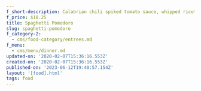 ```yaml
---
f_short-description: Calabrian chili spiked tomato sauce, whipped ricotta, fresh basil, parmesan
f_price: $18.25
title: Spaghetti Pomodoro
slug: spaghetti-pomodoro
f_category-2:
  - cms/food-category/entrees.md
f_menu:
  - cms/menu/dinner.md
updated-on: '2020-02-07T15:36:16.553Z'
created-on: '2020-02-07T15:36:16.553Z'
published-on: '2023-06-12T19:40:57.154Z'
layout: '[food].html'
tags: food
---
```




